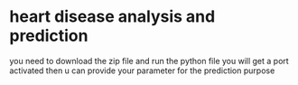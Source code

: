 # heart disease analysis and prediction
you need to download the zip file and run the python file you will get a port activated then u can provide your parameter for the prediction purpose

